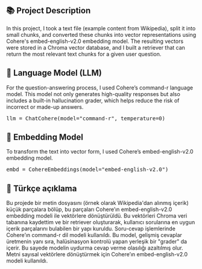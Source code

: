 ## 📚 Project Description
In this project, I took a text file (example content from Wikipedia), split it into small chunks, and converted these chunks into vector representations using Cohere's embed-english-v2.0 embedding model.
The resulting vectors were stored in a Chroma vector database, and I built a retriever that can return the most relevant text chunks for a given user question.

## 🤖 Language Model (LLM)
For the question-answering process, I used Cohere’s command-r language model.
This model not only generates high-quality responses but also includes a built-in hallucination grader, which helps reduce the risk of incorrect or made-up answers.

<pre>llm = ChatCohere(model="command-r", temperature=0)</pre>

## 🧠 Embedding Model
To transform the text into vector form, I used Cohere’s embed-english-v2.0 embedding model.

<pre>embd = CohereEmbeddings(model="embed-english-v2.0")</pre>


## 📘 Türkçe açıklama
Bu projede bir metin dosyasını (örnek olarak Wikipedia'dan alınmış içerik) küçük parçalara bölüp, bu parçaları Cohere’ın embed-english-v2.0 embedding modeli ile vektörlere dönüştürüldü.
Bu vektörleri Chroma veri tabanına kaydettim ve bir retriever oluşturarak, kullanıcı sorularına en uygun içerik parçalarını bulabilen bir yapı kuruldu.
Soru-cevap işlemlerinde Cohere’ın command-r dil modeli kullanıldı.
Bu model, gelişmiş cevaplar üretmenin yanı sıra, halüsinasyon kontrolü yapan yerleşik bir "grader" da içerir. Bu sayede modelin uydurma cevap verme olasılığı azaltılmış olur.
Metni sayısal vektörlere dönüştürmek için Cohere’ın embed-english-v2.0 modeli kullanıldı.
